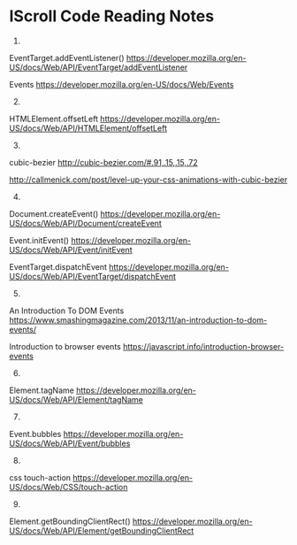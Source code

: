 # IScroll Code Reading Notes
1. 
EventTarget.addEventListener()
https://developer.mozilla.org/en-US/docs/Web/API/EventTarget/addEventListener

Events
https://developer.mozilla.org/en-US/docs/Web/Events

2. 
HTMLElement.offsetLeft
https://developer.mozilla.org/en-US/docs/Web/API/HTMLElement/offsetLeft

3. 
cubic-bezier
http://cubic-bezier.com/#.91,.15,.15,.72

http://callmenick.com/post/level-up-your-css-animations-with-cubic-bezier

4.
Document.createEvent()
https://developer.mozilla.org/en-US/docs/Web/API/Document/createEvent

Event.initEvent()
https://developer.mozilla.org/en-US/docs/Web/API/Event/initEvent

EventTarget.dispatchEvent
https://developer.mozilla.org/en-US/docs/Web/API/EventTarget/dispatchEvent

5.
An Introduction To DOM Events
https://www.smashingmagazine.com/2013/11/an-introduction-to-dom-events/

Introduction to browser events
https://javascript.info/introduction-browser-events


6.
Element.tagName
https://developer.mozilla.org/en-US/docs/Web/API/Element/tagName

7.
Event.bubbles
https://developer.mozilla.org/en-US/docs/Web/API/Event/bubbles

8.
css touch-action
https://developer.mozilla.org/en-US/docs/Web/CSS/touch-action

9.
Element.getBoundingClientRect()
https://developer.mozilla.org/en-US/docs/Web/API/Element/getBoundingClientRect

